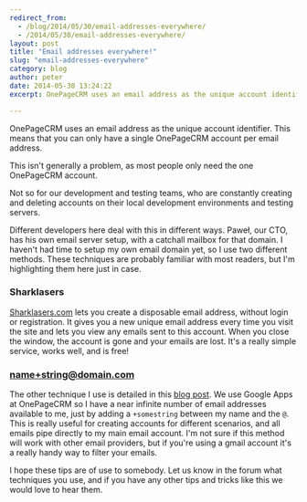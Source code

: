 ```yaml
---
redirect_from:
  - /blog/2014/05/30/email-addresses-everywhere/
  - /2014/05/30/email-addresses-everywhere/
layout: post
title: "Email addresses everywhere!"
slug: "email-addresses-everywhere"
category: blog
author: peter
date: 2014-05-30 13:24:22
excerpt: OnePageCRM uses an email address as the unique account identifier. This means that you can only have a single OnePageCRM account per email address. Our team uses different ways to get around this during testing.

---
```


OnePageCRM uses an email address as the unique account identifier. This means that you can only have a single OnePageCRM account per email address.

This isn't generally a problem, as most people only need the one OnePageCRM account.

Not so for our development and testing teams, who are constantly creating and deleting accounts on their local development environments and testing servers.

Different developers here deal with this in different ways. Paweł, our CTO, has his own email server setup, with a catchall mailbox for that domain.
I haven't had time to setup my own email domain yet, so I use two different methods.
These techniques are probably familiar with most readers, but I'm highlighting them here just in case.

### Sharklasers
[Sharklasers.com](http://sharklasers.com) lets you create a disposable email address, without login or registration. It gives you a new unique email address every time you visit the site and lets you view any emails sent to this account. When you close the window, the account is gone and your emails are lost. It's a really simple service, works well, and is free!

### name+string@domain.com
The other technique I use is detailed in this [blog post](http://gmailblog.blogspot.ie/2008/03/2-hidden-ways-to-get-more-from-your.html). We use Google Apps at OnePageCRM so I have a near infinite number of email addresses available to me, just by adding a `+somestring` between my name and the `@`.
This is really useful for creating accounts for different scenarios, and all emails pipe directly to my main email account.
I'm not sure if this method will work with other email providers, but if you're using a gmail account it's a really handy way to filter your emails.

I hope these tips are of use to somebody. 
Let us know in the forum what techniques you use, and if you have any other tips and tricks like this we would love to hear them.
